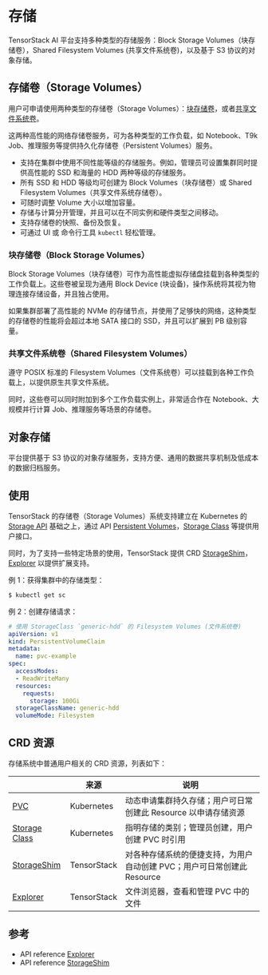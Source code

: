 # 存储

TensorStack AI 平台支持多种类型的存储服务：Block Storage Volumes（块存储卷），Shared Filesystem Volumes (共享文件系统卷)，以及基于 S3 协议的对象存储。

## 存储卷（Storage Volumes）

用户可申请使用两种类型的存储卷（Storage Volumes）：[块存储卷](#块存储卷block-storage-volumes)，或者[共享文件系统卷](#共享文件系统卷shared-filesystem-volumes)。

这两种高性能的网络存储卷服务，可为各种类型的工作负载，如 Notebook、T9k Job、推理服务等提供持久化存储卷（Persistent Volumes）服务。

* 支持在集群中使用不同性能等级的存储服务。例如，管理员可设置集群同时提供高性能的 SSD 和海量的 HDD 两种等级的存储服务。
* 所有 SSD 和 HDD 等级均可创建为 Block Volumes（块存储卷）或 Shared Filesystem Volumes（共享文件系统存储卷）。
* 可随时调整 Volume 大小以增加容量。
* 存储与计算分开管理，并且可以在不同实例和硬件类型之间移动。
* 支持存储卷的快照、备份及恢复。
* 可通过 UI 或 命令行工具 `kubectl` 轻松管理。

### 块存储卷（Block Storage Volumes）

Block Storage Volumes（块存储卷）可作为高性能虚拟存储盘挂载到各种类型的工作负载上。这些卷被呈现为通用 Block Device (块设备)，操作系统将其视为物理连接存储设备，并且独占使用。

如果集群部署了高性能的 NVMe 的存储节点，并使用了足够快的网络，这种类型的存储卷的性能将会超过本地 SATA 接口的 SSD，并且可以扩展到 PB 级别容量。

### 共享文件系统卷（Shared Filesystem Volumes）

遵守 POSIX 标准的 Filesystem Volumes（文件系统卷）可以挂载到各种工作负载上，以提供原生共享文件系统。

同时，这些卷可以同时附加到多个工作负载实例上，非常适合作在 Notebook、大规模并行计算 Job、推理服务等场景的存储卷。

## 对象存储

平台提供基于 S3 协议的对象存储服务，支持方便、通用的数据共享机制及低成本的数据归档服务。

## 使用

TensorStack 的存储卷（Storage Volumes）系统支持建立在 Kubernetes 的 <a target="_blank" rel="noopener noreferrer" href="https://kubernetes.io/docs/concepts/storage/">Storage API</a> 基础之上，通过 API <a target="_blank" rel="noopener noreferrer" href="https://kubernetes.io/docs/concepts/storage/persistent-volumes/">Persistent Volumes</a>，<a target="_blank" rel="noopener noreferrer" href="https://kubernetes.io/docs/concepts/storage/storage-classes/">Storage Class</a> 等提供用户接口。

同时，为了支持一些特定场景的使用，TensorStack 提供 CRD [StorageShim](storageshim.md)，[Explorer](explorer.md) 以提供扩展支持。

例 1：获得集群中的存储类型：

```bash
$ kubectl get sc
```

例 2：创建存储请求：

```yaml
# 使用 StorageClass `generic-hdd` 的 Filesystem Volumes (文件系统卷)
apiVersion: v1
kind: PersistentVolumeClaim
metadata:
  name: pvc-example
spec:
  accessModes:
  - ReadWriteMany
  resources:
    requests:
      storage: 100Gi
  storageClassName: generic-hdd
  volumeMode: Filesystem
```

## CRD 资源

存储系统中普通用户相关的 CRD 资源，列表如下：

|                                                                                                                                                    | 来源        | 说明                                                                    |
| -------------------------------------------------------------------------------------------------------------------------------------------------- | ----------- | ----------------------------------------------------------------------- |
| <a target="_blank" rel="noopener noreferrer" href="https://kubernetes.io/docs/concepts/storage/persistent-volumes/#persistentvolumeclaims">PVC</a> | Kubernetes  | 动态申请集群持久存储；用户可日常创建此 Resource 以申请存储资源          |
| <a target="_blank" rel="noopener noreferrer" href="https://kubernetes.io/docs/concepts/storage/storage-classes/">Storage Class</a>                 | Kubernetes  | 指明存储的类别；管理员创建，用户创建 PVC 时引用                         |
| [StorageShim](../../references/api-reference/storageshim.md)                                                                                       | TensorStack | 对各种存储系统的便捷支持，为用户自动创建 PVC；用户可日常创建此 Resource |
| [Explorer](../../references/api-reference/explorer.md)                                                                                             | TensorStack | 文件浏览器，查看和管理 PVC 中的文件                                     |

## 参考

* API reference [Explorer](../../references/api-reference/explorer.md)
* API reference [StorageShim](../../references/api-reference/storageshim.md)
